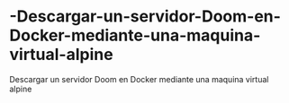 # -Descargar-un-servidor-Doom-en-Docker-mediante-una-maquina-virtual-alpine
 Descargar un servidor Doom en Docker mediante una maquina virtual alpine
